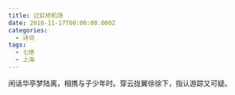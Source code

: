 ```yaml
---
title: 过虹桥机场
date: 2018-11-17T00:00:00.000Z
categories:
  - 诗词
tags:
  - 七绝
  - 上海
---
```


闲话华亭梦陆离，相携与子少年时。穿云拢翼徐徐下，指认游踪又可疑。
